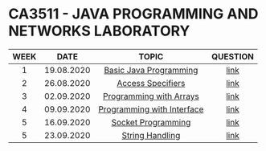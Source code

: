 # CA3511 - JAVA PROGRAMMING AND NETWORKS LABORATORY

| WEEK  |    DATE    |            TOPIC             |             QUESTION             |
| :---: | :--------: | :--------------------------: | :------------------------------: |
|   1   | 19.08.2020 | [Basic Java Programming][1]  |  [link](Questions/lab_one.docx)  |
|   2   | 26.08.2020 |    [Access Specifiers][2]    |  [link](Questions/lab_two.docx)  |
|   3   | 02.09.2020 | [Programming with Arrays][3] | [link](Questions/lab_three.docx) |
|   4   | 09.09.2020 | [Programming with Interface][4] | [link](Questions/lab_four.docx) |
|   5   | 16.09.2020 | [Socket Programming][5] | [link](Questions/lab_five.docx) |
|   5   | 23.09.2020 | [String Handling][6] | [link](Questions/lab_six.docx) |

[1]: src/lab/one
[2]: src/lab/two
[3]: src/lab/three
[4]: src/lab/four
[5]: src/lab/five
[6]: src/lab/six

